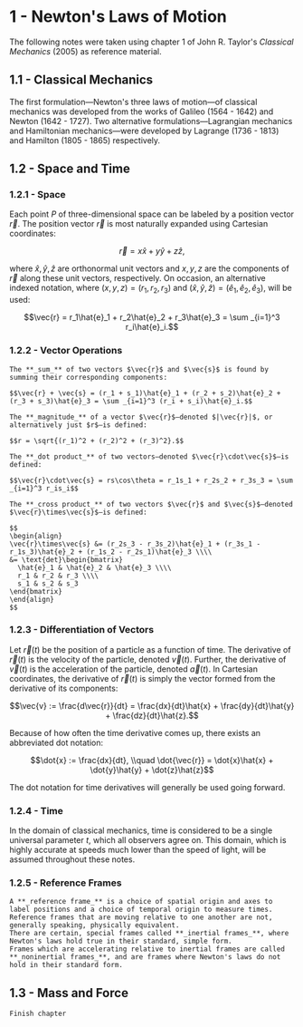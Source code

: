# 1 - Newton's Laws of Motion

The following notes were taken using chapter 1 of John R. Taylor's _Classical Mechanics_ (2005) as reference material.

## 1.1 - Classical Mechanics

The first formulation—Newton's three laws of motion—of classical mechanics was developed from the works of Galileo (1564 - 1642) and Newton (1642 - 1727). 
Two alternative formulations—Lagrangian mechanics and Hamiltonian mechanics—were developed by Lagrange (1736 - 1813) and Hamilton (1805 - 1865) respectively.

## 1.2 - Space and Time

### 1.2.1 - Space

Each point $P$ of three-dimensional space can be labeled by a position vector $\vec{r}$.
The position vector $\vec{r}$ is most naturally expanded using Cartesian coordinates:

$$\vec{r} = x\hat{x} + y\hat{y} + z\hat{z},$$

where $\hat{x}, \hat{y}, \hat{z}$ are orthonormal unit vectors and $x, y, z$ are the components of $\vec{r}$ along these unit vectors, respectively.
On occasion, an alternative indexed notation, where $(x, y, z) = (r_1, r_2, r_3)$ and $(\hat{x}, \hat{y}, \hat{z}) = (\hat{e}_1, \hat{e}_2, \hat{e}_3)$, will be used:

$$\vec{r} = r_1\hat{e}_1 + r_2\hat{e}_2 + r_3\hat{e}_3 = \sum _{i=1}^3 r_i\hat{e}_i.$$

### 1.2.2 - Vector Operations

```admonish definition
The **_sum_** of two vectors $\vec{r}$ and $\vec{s}$ is found by summing their corresponding components:

$$\vec{r} + \vec{s} = (r_1 + s_1)\hat{e}_1 + (r_2 + s_2)\hat{e}_2 + (r_3 + s_3)\hat{e}_3 = \sum _{i=1}^3 (r_i + s_i)\hat{e}_i.$$
```

```admonish definition
The **_magnitude_** of a vector $\vec{r}$—denoted $|\vec{r}|$, or alternatively just $r$—is defined:

$$r = \sqrt{(r_1)^2 + (r_2)^2 + (r_3)^2}.$$
```

```admonish definition
The **_dot product_** of two vectors—denoted $\vec{r}\cdot\vec{s}$—is defined:

$$\vec{r}\cdot\vec{s} = rs\cos\theta = r_1s_1 + r_2s_2 + r_3s_3 = \sum _{i=1}^3 r_is_i$$
```

```admonish definition
The **_cross product_** of two vectors $\vec{r}$ and $\vec{s}$—denoted $\vec{r}\times\vec{s}$—is defined:

$$
\begin{align}
\vec{r}\times\vec{s} &= (r_2s_3 - r_3s_2)\hat{e}_1 + (r_3s_1 - r_1s_3)\hat{e}_2 + (r_1s_2 - r_2s_1)\hat{e}_3 \\\\
&= \text{det}\begin{bmatrix}
  \hat{e}_1 & \hat{e}_2 & \hat{e}_3 \\\\
  r_1 & r_2 & r_3 \\\\
  s_1 & s_2 & s_3
\end{bmatrix}
\end{align}
$$

```

### 1.2.3 - Differentiation of Vectors

Let $\vec{r}(t)$ be the position of a particle as a function of time. 
The derivative of $\vec{r}(t)$ is the velocity of the particle, denoted $\vec{v}(t)$. 
Further, the derivative of $\vec{v}(t)$ is the acceleration of the particle, denoted $\vec{a}(t)$.
In Cartesian coordinates, the derivative of $\vec{r}(t)$ is simply the vector formed from the derivative of its components:

$$\vec{v} := \frac{d\vec{r}}{dt} = \frac{dx}{dt}\hat{x} + \frac{dy}{dt}\hat{y} + \frac{dz}{dt}\hat{z}.$$

Because of how often the time derivative comes up, there exists an abbreviated dot notation:

$$\dot{x} := \frac{dx}{dt}, \\quad \dot{\vec{r}} = \dot{x}\hat{x} + \dot{y}\hat{y} + \dot{z}\hat{z}$$

The dot notation for time derivatives will generally be used going forward.

### 1.2.4 - Time

In the domain of classical mechanics, time is considered to be a single universal parameter $t$, which all observers agree on.
This domain, which is highly accurate at speeds much lower than the speed of light, will be assumed throughout these notes.

### 1.2.5 - Reference Frames

```admonish definition
A **_reference frame_** is a choice of spatial origin and axes to label positions and a choice of temporal origin to measure times.
Reference frames that are moving relative to one another are not, generally speaking, physically equivalent.
There are certain, special frames called **_inertial frames_**, where Newton's laws hold true in their standard, simple form.
Frames which are accelerating relative to inertial frames are called **_noninertial frames_**, and are frames where Newton's laws do not hold in their standard form.
```

## 1.3 - Mass and Force



```admonish todo title="TODO"
Finish chapter 
```
